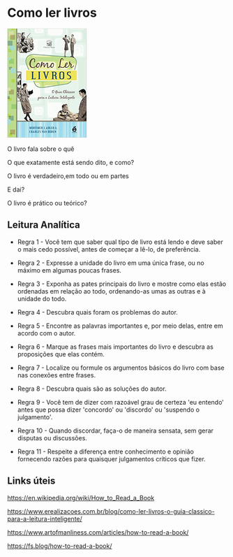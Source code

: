 # Como ler livros

<img src="../img/livros/como-ler-livros.jpg" alt="drawing" height="250"/>

O livro fala sobre o quê

O que exatamente está sendo dito, e como?

O livro é verdadeiro,em todo ou em partes

E dai?

O livro é prático ou teórico?

## **Leitura Analítica**

* Regra 1 - Você tem que saber qual tipo de livro está lendo e deve saber o mais cedo possível, antes de começar a lê-lo, de preferência.

* Regra 2 - Expresse a unidade do livro em uma única frase, ou no máximo em algumas poucas frases.
* Regra 3 - Exponha as pates principais do livro e mostre como elas estão ordenadas em relação ao todo, ordenando-as umas as outras e à unidade do todo.
* Regra 4 - Descubra quais foram os problemas do autor.
* Regra 5 - Encontre as palavras importantes e, por meio delas, entre em acordo com o autor.
* Regra 6 - Marque as frases mais importantes do livro e descubra as proposições que elas contém.
* Regra 7 - Localize ou formule os argumentos básicos do livro com base nas conexões entre frases.
* Regra 8 - Descubra quais são as soluções do autor.
* Regra 9 - Você tem de dizer com razoável grau de certeza 'eu entendo' antes que possa dizer 'concordo' ou 'discordo' ou 'suspendo o julgamento'.
* Regra 10 - Quando discordar, faça-o de maneira sensata, sem gerar disputas ou discussões.
* Regra 11 - Respeite a diferença entre conhecimento e opinião fornecendo razões para quaisquer julgamentos críticos que fizer.

## Links úteis

https://en.wikipedia.org/wiki/How_to_Read_a_Book

https://www.erealizacoes.com.br/blog/como-ler-livros-o-guia-classico-para-a-leitura-inteligente/

https://www.artofmanliness.com/articles/how-to-read-a-book/

https://fs.blog/how-to-read-a-book/
